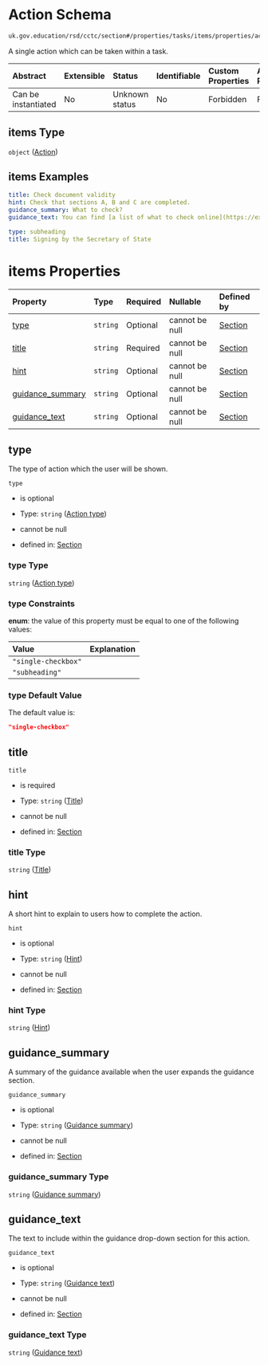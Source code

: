 # Action Schema

```txt
uk.gov.education/rsd/cctc/section#/properties/tasks/items/properties/actions/items
```

A single action which can be taken within a task.

| Abstract            | Extensible | Status         | Identifiable | Custom Properties | Additional Properties | Access Restrictions | Defined In                                                                                      |
| :------------------ | :--------- | :------------- | :----------- | :---------------- | :-------------------- | :------------------ | :---------------------------------------------------------------------------------------------- |
| Can be instantiated | No         | Unknown status | No           | Forbidden         | Forbidden             | none                | [section.schema.json\*](../../app/workflows/schemas/section.schema.json "open original schema") |

## items Type

`object` ([Action](section-properties-tasks-task-properties-actions-action.md))

## items Examples

```yaml
title: Check document validity
hint: Check that sections A, B and C are completed.
guidance_summary: What to check?
guidance_text: You can find [a list of what to check online](https://example.com).

```

```yaml
type: subheading
title: Signing by the Secretary of State

```

# items Properties

| Property                               | Type     | Required | Nullable       | Defined by                                                                                                                                                                                                         |
| :------------------------------------- | :------- | :------- | :------------- | :----------------------------------------------------------------------------------------------------------------------------------------------------------------------------------------------------------------- |
| [type](#type)                          | `string` | Optional | cannot be null | [Section](section-properties-tasks-task-properties-actions-action-properties-action-type.md "uk.gov.education/rsd/cctc/section#/properties/tasks/items/properties/actions/items/properties/type")                  |
| [title](#title)                        | `string` | Required | cannot be null | [Section](section-properties-tasks-task-properties-actions-action-properties-title.md "uk.gov.education/rsd/cctc/section#/properties/tasks/items/properties/actions/items/properties/title")                       |
| [hint](#hint)                          | `string` | Optional | cannot be null | [Section](section-properties-tasks-task-properties-actions-action-properties-hint.md "uk.gov.education/rsd/cctc/section#/properties/tasks/items/properties/actions/items/properties/hint")                         |
| [guidance\_summary](#guidance_summary) | `string` | Optional | cannot be null | [Section](section-properties-tasks-task-properties-actions-action-properties-guidance-summary.md "uk.gov.education/rsd/cctc/section#/properties/tasks/items/properties/actions/items/properties/guidance_summary") |
| [guidance\_text](#guidance_text)       | `string` | Optional | cannot be null | [Section](section-properties-tasks-task-properties-actions-action-properties-guidance-text.md "uk.gov.education/rsd/cctc/section#/properties/tasks/items/properties/actions/items/properties/guidance_text")       |

## type

The type of action which the user will be shown.

`type`

*   is optional

*   Type: `string` ([Action type](section-properties-tasks-task-properties-actions-action-properties-action-type.md))

*   cannot be null

*   defined in: [Section](section-properties-tasks-task-properties-actions-action-properties-action-type.md "uk.gov.education/rsd/cctc/section#/properties/tasks/items/properties/actions/items/properties/type")

### type Type

`string` ([Action type](section-properties-tasks-task-properties-actions-action-properties-action-type.md))

### type Constraints

**enum**: the value of this property must be equal to one of the following values:

| Value               | Explanation |
| :------------------ | :---------- |
| `"single-checkbox"` |             |
| `"subheading"`      |             |

### type Default Value

The default value is:

```json
"single-checkbox"
```

## title



`title`

*   is required

*   Type: `string` ([Title](section-properties-tasks-task-properties-actions-action-properties-title.md))

*   cannot be null

*   defined in: [Section](section-properties-tasks-task-properties-actions-action-properties-title.md "uk.gov.education/rsd/cctc/section#/properties/tasks/items/properties/actions/items/properties/title")

### title Type

`string` ([Title](section-properties-tasks-task-properties-actions-action-properties-title.md))

## hint

A short hint to explain to users how to complete the action.

`hint`

*   is optional

*   Type: `string` ([Hint](section-properties-tasks-task-properties-actions-action-properties-hint.md))

*   cannot be null

*   defined in: [Section](section-properties-tasks-task-properties-actions-action-properties-hint.md "uk.gov.education/rsd/cctc/section#/properties/tasks/items/properties/actions/items/properties/hint")

### hint Type

`string` ([Hint](section-properties-tasks-task-properties-actions-action-properties-hint.md))

## guidance\_summary

A summary of the guidance available when the user expands the guidance section.

`guidance_summary`

*   is optional

*   Type: `string` ([Guidance summary](section-properties-tasks-task-properties-actions-action-properties-guidance-summary.md))

*   cannot be null

*   defined in: [Section](section-properties-tasks-task-properties-actions-action-properties-guidance-summary.md "uk.gov.education/rsd/cctc/section#/properties/tasks/items/properties/actions/items/properties/guidance_summary")

### guidance\_summary Type

`string` ([Guidance summary](section-properties-tasks-task-properties-actions-action-properties-guidance-summary.md))

## guidance\_text

The text to include within the guidance drop-down section for this action.

`guidance_text`

*   is optional

*   Type: `string` ([Guidance text](section-properties-tasks-task-properties-actions-action-properties-guidance-text.md))

*   cannot be null

*   defined in: [Section](section-properties-tasks-task-properties-actions-action-properties-guidance-text.md "uk.gov.education/rsd/cctc/section#/properties/tasks/items/properties/actions/items/properties/guidance_text")

### guidance\_text Type

`string` ([Guidance text](section-properties-tasks-task-properties-actions-action-properties-guidance-text.md))
